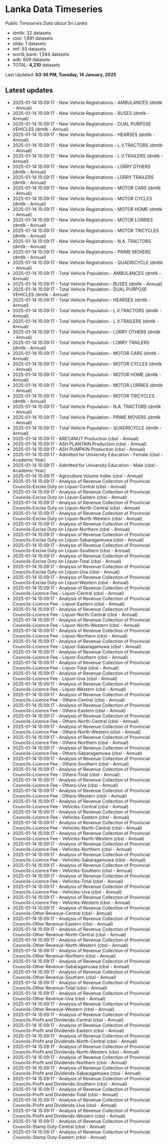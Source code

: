 # Lanka Data Timeseries
*Public Timeseries Data about Sri Lanka*

* dmtlk: 32 datasets
* cbsl: 1,891 datasets
* sltda: 1 datasets
* imf: 93 datasets
* world_bank: 1,584 datasets
* adb: 609 datasets
* TOTAL: **4,210** datasets

Last Updated: **03:36 PM, Tuesday, 14 January, 2025**

## Latest updates

* 2025-01-14 15:09:17 - New Vehicle Registrations - AMBULANCES (dmtlk - Annual)
* 2025-01-14 15:09:17 - New Vehicle Registrations - BUSES (dmtlk - Annual)
* 2025-01-14 15:09:17 - New Vehicle Registrations - DUAL PURPOSE VEHICLES (dmtlk - Annual)
* 2025-01-14 15:09:17 - New Vehicle Registrations - HEARSES (dmtlk - Annual)
* 2025-01-14 15:09:17 - New Vehicle Registrations - L.V.TRACTORS (dmtlk - Annual)
* 2025-01-14 15:09:17 - New Vehicle Registrations - L.V.TRAILERS (dmtlk - Annual)
* 2025-01-14 15:09:17 - New Vehicle Registrations - LORRY OTHERS (dmtlk - Annual)
* 2025-01-14 15:09:17 - New Vehicle Registrations - LORRY TRAILERS (dmtlk - Annual)
* 2025-01-14 15:09:17 - New Vehicle Registrations - MOTOR CARS (dmtlk - Annual)
* 2025-01-14 15:09:17 - New Vehicle Registrations - MOTOR CYCLES (dmtlk - Annual)
* 2025-01-14 15:09:17 - New Vehicle Registrations - MOTOR HOME (dmtlk - Annual)
* 2025-01-14 15:09:17 - New Vehicle Registrations - MOTOR LORRIES (dmtlk - Annual)
* 2025-01-14 15:09:17 - New Vehicle Registrations - MOTOR TRICYCLES (dmtlk - Annual)
* 2025-01-14 15:09:17 - New Vehicle Registrations - N.A. TRACTORS (dmtlk - Annual)
* 2025-01-14 15:09:17 - New Vehicle Registrations - PRIME MOVERS (dmtlk - Annual)
* 2025-01-14 15:09:17 - New Vehicle Registrations - QUADRICYCLE (dmtlk - Annual)
* 2025-01-14 15:09:17 - Total Vehicle Population - AMBULANCES (dmtlk - Annual)
* 2025-01-14 15:09:17 - Total Vehicle Population - BUSES (dmtlk - Annual)
* 2025-01-14 15:09:17 - Total Vehicle Population - DUAL PURPOSE VEHICLES (dmtlk - Annual)
* 2025-01-14 15:09:17 - Total Vehicle Population - HEARSES (dmtlk - Annual)
* 2025-01-14 15:09:17 - Total Vehicle Population - L.V.TRACTORS (dmtlk - Annual)
* 2025-01-14 15:09:17 - Total Vehicle Population - L.V.TRAILERS (dmtlk - Annual)
* 2025-01-14 15:09:17 - Total Vehicle Population - LORRY OTHERS (dmtlk - Annual)
* 2025-01-14 15:09:17 - Total Vehicle Population - LORRY TRAILERS (dmtlk - Annual)
* 2025-01-14 15:09:17 - Total Vehicle Population - MOTOR CARS (dmtlk - Annual)
* 2025-01-14 15:09:17 - Total Vehicle Population - MOTOR CYCLES (dmtlk - Annual)
* 2025-01-14 15:09:17 - Total Vehicle Population - MOTOR HOME (dmtlk - Annual)
* 2025-01-14 15:09:17 - Total Vehicle Population - MOTOR LORRIES (dmtlk - Annual)
* 2025-01-14 15:09:17 - Total Vehicle Population - MOTOR TRICYCLES (dmtlk - Annual)
* 2025-01-14 15:09:17 - Total Vehicle Population - N.A. TRACTORS (dmtlk - Annual)
* 2025-01-14 15:09:17 - Total Vehicle Population - PRIME MOVERS (dmtlk - Annual)
* 2025-01-14 15:09:17 - Total Vehicle Population - QUADRICYCLE (dmtlk - Annual)
* 2025-01-14 15:09:17 - ARECANUT Production (cbsl - Annual)
* 2025-01-14 15:09:17 - ASH PLANTAIN Production (cbsl - Annual)
* 2025-01-14 15:09:17 - ASH PUMPKIN Production (cbsl - Annual)
* 2025-01-14 15:09:17 - Admitted for University Education - Female (cbsl - Academic Year)
* 2025-01-14 15:09:17 - Admitted for University Education - Male (cbsl - Academic Year)
* 2025-01-14 15:09:17 - Agriculture Volume Index (cbsl - Annual)
* 2025-01-14 15:09:17 - Analysis of Revenue Collection of Provincial Councils-Excise Duty on Liquor-Central (cbsl - Annual)
* 2025-01-14 15:09:17 - Analysis of Revenue Collection of Provincial Councils-Excise Duty on Liquor-Eastern (cbsl - Annual)
* 2025-01-14 15:09:17 - Analysis of Revenue Collection of Provincial Councils-Excise Duty on Liquor-North-Central (cbsl - Annual)
* 2025-01-14 15:09:17 - Analysis of Revenue Collection of Provincial Councils-Excise Duty on Liquor-North-Western (cbsl - Annual)
* 2025-01-14 15:09:17 - Analysis of Revenue Collection of Provincial Councils-Excise Duty on Liquor-Northern (cbsl - Annual)
* 2025-01-14 15:09:17 - Analysis of Revenue Collection of Provincial Councils-Excise Duty on Liquor-Sabaragamuwa (cbsl - Annual)
* 2025-01-14 15:09:17 - Analysis of Revenue Collection of Provincial Councils-Excise Duty on Liquor-Southern (cbsl - Annual)
* 2025-01-14 15:09:17 - Analysis of Revenue Collection of Provincial Councils-Excise Duty on Liquor-Total (cbsl - Annual)
* 2025-01-14 15:09:17 - Analysis of Revenue Collection of Provincial Councils-Excise Duty on Liquor-Uva (cbsl - Annual)
* 2025-01-14 15:09:17 - Analysis of Revenue Collection of Provincial Councils-Excise Duty on Liquor-Western (cbsl - Annual)
* 2025-01-14 15:09:17 - Analysis of Revenue Collection of Provincial Councils-Licence Fee - Liquor-Central (cbsl - Annual)
* 2025-01-14 15:09:17 - Analysis of Revenue Collection of Provincial Councils-Licence Fee - Liquor-Eastern (cbsl - Annual)
* 2025-01-14 15:09:17 - Analysis of Revenue Collection of Provincial Councils-Licence Fee - Liquor-North-Central (cbsl - Annual)
* 2025-01-14 15:09:17 - Analysis of Revenue Collection of Provincial Councils-Licence Fee - Liquor-North-Western (cbsl - Annual)
* 2025-01-14 15:09:17 - Analysis of Revenue Collection of Provincial Councils-Licence Fee - Liquor-Northern (cbsl - Annual)
* 2025-01-14 15:09:17 - Analysis of Revenue Collection of Provincial Councils-Licence Fee - Liquor-Sabaragamuwa (cbsl - Annual)
* 2025-01-14 15:09:17 - Analysis of Revenue Collection of Provincial Councils-Licence Fee - Liquor-Southern (cbsl - Annual)
* 2025-01-14 15:09:17 - Analysis of Revenue Collection of Provincial Councils-Licence Fee - Liquor-Total (cbsl - Annual)
* 2025-01-14 15:09:17 - Analysis of Revenue Collection of Provincial Councils-Licence Fee - Liquor-Uva (cbsl - Annual)
* 2025-01-14 15:09:17 - Analysis of Revenue Collection of Provincial Councils-Licence Fee - Liquor-Western (cbsl - Annual)
* 2025-01-14 15:09:17 - Analysis of Revenue Collection of Provincial Councils-Licence Fee - Others-Central (cbsl - Annual)
* 2025-01-14 15:09:17 - Analysis of Revenue Collection of Provincial Councils-Licence Fee - Others-Eastern (cbsl - Annual)
* 2025-01-14 15:09:17 - Analysis of Revenue Collection of Provincial Councils-Licence Fee - Others-North-Central (cbsl - Annual)
* 2025-01-14 15:09:17 - Analysis of Revenue Collection of Provincial Councils-Licence Fee - Others-North-Western (cbsl - Annual)
* 2025-01-14 15:09:17 - Analysis of Revenue Collection of Provincial Councils-Licence Fee - Others-Northern (cbsl - Annual)
* 2025-01-14 15:09:17 - Analysis of Revenue Collection of Provincial Councils-Licence Fee - Others-Sabaragamuwa (cbsl - Annual)
* 2025-01-14 15:09:17 - Analysis of Revenue Collection of Provincial Councils-Licence Fee - Others-Southern (cbsl - Annual)
* 2025-01-14 15:09:17 - Analysis of Revenue Collection of Provincial Councils-Licence Fee - Others-Total (cbsl - Annual)
* 2025-01-14 15:09:17 - Analysis of Revenue Collection of Provincial Councils-Licence Fee - Others-Uva (cbsl - Annual)
* 2025-01-14 15:09:17 - Analysis of Revenue Collection of Provincial Councils-Licence Fee - Others-Western (cbsl - Annual)
* 2025-01-14 15:09:17 - Analysis of Revenue Collection of Provincial Councils-Licence Fee - Vehicles-Central (cbsl - Annual)
* 2025-01-14 15:09:17 - Analysis of Revenue Collection of Provincial Councils-Licence Fee - Vehicles-Eastern (cbsl - Annual)
* 2025-01-14 15:09:17 - Analysis of Revenue Collection of Provincial Councils-Licence Fee - Vehicles-North-Central (cbsl - Annual)
* 2025-01-14 15:09:17 - Analysis of Revenue Collection of Provincial Councils-Licence Fee - Vehicles-North-Western (cbsl - Annual)
* 2025-01-14 15:09:17 - Analysis of Revenue Collection of Provincial Councils-Licence Fee - Vehicles-Northern (cbsl - Annual)
* 2025-01-14 15:09:17 - Analysis of Revenue Collection of Provincial Councils-Licence Fee - Vehicles-Sabaragamuwa (cbsl - Annual)
* 2025-01-14 15:09:17 - Analysis of Revenue Collection of Provincial Councils-Licence Fee - Vehicles-Southern (cbsl - Annual)
* 2025-01-14 15:09:17 - Analysis of Revenue Collection of Provincial Councils-Licence Fee - Vehicles-Total (cbsl - Annual)
* 2025-01-14 15:09:17 - Analysis of Revenue Collection of Provincial Councils-Licence Fee - Vehicles-Uva (cbsl - Annual)
* 2025-01-14 15:09:17 - Analysis of Revenue Collection of Provincial Councils-Licence Fee - Vehicles-Western (cbsl - Annual)
* 2025-01-14 15:09:17 - Analysis of Revenue Collection of Provincial Councils-Other Revenue-Central (cbsl - Annual)
* 2025-01-14 15:09:17 - Analysis of Revenue Collection of Provincial Councils-Other Revenue-Eastern (cbsl - Annual)
* 2025-01-14 15:09:17 - Analysis of Revenue Collection of Provincial Councils-Other Revenue-North-Central (cbsl - Annual)
* 2025-01-14 15:09:17 - Analysis of Revenue Collection of Provincial Councils-Other Revenue-North-Western (cbsl - Annual)
* 2025-01-14 15:09:17 - Analysis of Revenue Collection of Provincial Councils-Other Revenue-Northern (cbsl - Annual)
* 2025-01-14 15:09:17 - Analysis of Revenue Collection of Provincial Councils-Other Revenue-Sabaragamuwa (cbsl - Annual)
* 2025-01-14 15:09:17 - Analysis of Revenue Collection of Provincial Councils-Other Revenue-Southern (cbsl - Annual)
* 2025-01-14 15:09:17 - Analysis of Revenue Collection of Provincial Councils-Other Revenue-Total (cbsl - Annual)
* 2025-01-14 15:09:17 - Analysis of Revenue Collection of Provincial Councils-Other Revenue-Uva (cbsl - Annual)
* 2025-01-14 15:09:17 - Analysis of Revenue Collection of Provincial Councils-Other Revenue-Western (cbsl - Annual)
* 2025-01-14 15:09:17 - Analysis of Revenue Collection of Provincial Councils-Profit and Dividends-Central (cbsl - Annual)
* 2025-01-14 15:09:17 - Analysis of Revenue Collection of Provincial Councils-Profit and Dividends-Eastern (cbsl - Annual)
* 2025-01-14 15:09:17 - Analysis of Revenue Collection of Provincial Councils-Profit and Dividends-North-Central (cbsl - Annual)
* 2025-01-14 15:09:17 - Analysis of Revenue Collection of Provincial Councils-Profit and Dividends-North-Western (cbsl - Annual)
* 2025-01-14 15:09:17 - Analysis of Revenue Collection of Provincial Councils-Profit and Dividends-Northern (cbsl - Annual)
* 2025-01-14 15:09:17 - Analysis of Revenue Collection of Provincial Councils-Profit and Dividends-Sabaragamuwa (cbsl - Annual)
* 2025-01-14 15:09:17 - Analysis of Revenue Collection of Provincial Councils-Profit and Dividends-Southern (cbsl - Annual)
* 2025-01-14 15:09:17 - Analysis of Revenue Collection of Provincial Councils-Profit and Dividends-Total (cbsl - Annual)
* 2025-01-14 15:09:17 - Analysis of Revenue Collection of Provincial Councils-Profit and Dividends-Uva (cbsl - Annual)
* 2025-01-14 15:09:17 - Analysis of Revenue Collection of Provincial Councils-Profit and Dividends-Western (cbsl - Annual)
* 2025-01-14 15:09:17 - Analysis of Revenue Collection of Provincial Councils-Stamp Duty-Central (cbsl - Annual)
* 2025-01-14 15:09:17 - Analysis of Revenue Collection of Provincial Councils-Stamp Duty-Eastern (cbsl - Annual)